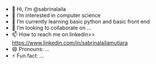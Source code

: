 - 👋 Hi, I’m @sabrinalaila
- 👀 I’m interested in computer science
- 🌱 I’m currently learning basic python and basic front end
- 💞️ I’m looking to collaborate on ...
- 📫 How to reach me on linkedin>> https://www.linkedin.com/in/sabrinalailamutiara
- 😄 Pronouns: ...
- ⚡ Fun fact: ...

<!---
sabrinalaila/sabrinalaila is a ✨ special ✨ repository because its `README.md` (this file) appears on your GitHub profile.
You can click the Preview link to take a look at your changes.
--->
